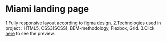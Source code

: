 # Miami landing page

1.Fully responsive layout according to [figma design](https://www.figma.com/file/nHz8bflIwJaWP3P99vKTH5/miami_home_new?node-id=16033%3A3).
2.Technologies used in project : HTML5, CSS3(SCSS), BEM-methodology, Flexbox, Grid.
3.Click [here](https://ivanchenko-kirill.github.io/layout_miami/) to see the preview.
